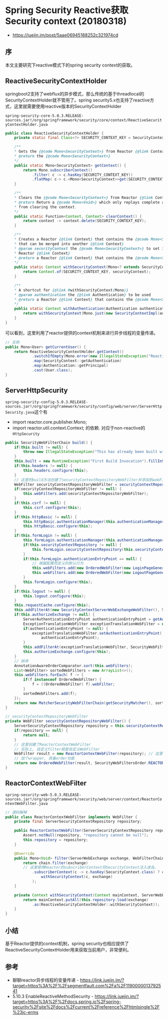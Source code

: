 # Spring Security Reactive获取Security context (20180318)

- <https://juejin.im/post/5aae06945188252c321974cd>

## 序

本文主要研究下reactive模式下的spring security context的获取。

## ReactiveSecurityContextHolder

springboot2支持了webflux的异步模式，那么传统的基于threadlocal的SecurityContextHolder就不管用了。spring security5.x也支持了reactive方式，这里就需要使用reactive版本的SecurityContextHolder

`spring-security-core-5.0.3.RELEASE-sources.jar!/org/springframework/security/core/context/ReactiveSecurityContextHolder.java`

```java
public class ReactiveSecurityContextHolder {
    private static final Class<?> SECURITY_CONTEXT_KEY = SecurityContext.class;

    /**
    * Gets the {@code Mono<SecurityContext>} from Reactor {@link Context}
    * @return the {@code Mono<SecurityContext>}
    */
    public static Mono<SecurityContext> getContext() {
        return Mono.subscriberContext()
            .filter( c -> c.hasKey(SECURITY_CONTEXT_KEY))
            .flatMap( c-> c.<Mono<SecurityContext>>get(SECURITY_CONTEXT_KEY));
    }

    /**
    * Clears the {@code Mono<SecurityContext>} from Reactor {@link Context}
    * @return Return a {@code Mono<Void>} which only replays complete and error signals
    * from clearing the context.
    */
    public static Function<Context, Context> clearContext() {
        return context -> context.delete(SECURITY_CONTEXT_KEY);
    }

    /**
    * Creates a Reactor {@link Context} that contains the {@code Mono<SecurityContext>}
    * that can be merged into another {@link Context}
    * @param securityContext the {@code Mono<SecurityContext>} to set in the returned
    * Reactor {@link Context}
    * @return a Reactor {@link Context} that contains the {@code Mono<SecurityContext>}
    */
    public static Context withSecurityContext(Mono<? extends SecurityContext> securityContext) {
        return Context.of(SECURITY_CONTEXT_KEY, securityContext);
    }

    /**
    * A shortcut for {@link #withSecurityContext(Mono)}
    * @param authentication the {@link Authentication} to be used
    * @return a Reactor {@link Context} that contains the {@code Mono<SecurityContext>}
    */
    public static Context withAuthentication(Authentication authentication) {
        return withSecurityContext(Mono.just(new SecurityContextImpl(authentication)));
    }
}
```

可以看到，这里利用了reactor提供的context机制来进行异步线程的变量传递。

```java
// 实例
public Mono<User> getCurrentUser() {
    return ReactiveSecurityContextHolder.getContext()
            .switchIfEmpty(Mono.error(new IllegalStateException("ReactiveSecurityContext is empty")))
            .map(SecurityContext::getAuthentication)
            .map(Authentication::getPrincipal)
            .cast(User.class);
}
```

## ServerHttpSecurity

`spring-security-config-5.0.3.RELEASE-sources.jar!/org/springframework/security/config/web/server/ServerHttpSecurity.java`这个有
- import reactor.core.publisher.Mono;
- import reactor.util.context.Context;
的依赖. 对应于non-reactive的`HttpSecurity`

```java
public SecurityWebFilterChain build() {
    if(this.built != null) {
        throw new IllegalStateException("This has already been built with the following stacktrace. " + buildToString());
    }
    this.built = new RuntimeException("First Build Invocation").fillInStackTrace();
    if(this.headers != null) {
        this.headers.configure(this);
    }
    // 这里的build方法创建了securityContextRepositoryWebFilter并添加到webFilters里头
    WebFilter securityContextRepositoryWebFilter = securityContextRepositoryWebFilter();
    if(securityContextRepositoryWebFilter != null) {
        this.webFilters.add(securityContextRepositoryWebFilter);
    }
    if(this.csrf != null) {
        this.csrf.configure(this);
    }
    if(this.httpBasic != null) {
        this.httpBasic.authenticationManager(this.authenticationManager);
        this.httpBasic.configure(this);
    }
    if(this.formLogin != null) {
        this.formLogin.authenticationManager(this.authenticationManager);
        if(this.securityContextRepository != null) {
            this.formLogin.securityContextRepository(this.securityContextRepository);
        }
        if(this.formLogin.authenticationEntryPoint == null) {
            // 根据配置而定义的默认行为
            this.webFilters.add(new OrderedWebFilter(new LoginPageGeneratingWebFilter(), SecurityWebFiltersOrder.LOGIN_PAGE_GENERATING.getOrder()));
            this.webFilters.add(new OrderedWebFilter(new LogoutPageGeneratingWebFilter(), SecurityWebFiltersOrder.LOGOUT_PAGE_GENERATING.getOrder()));
        }
        this.formLogin.configure(this);
    }
    if(this.logout != null) {
        this.logout.configure(this);
    }
    this.requestCache.configure(this);
    this.addFilterAt(new SecurityContextServerWebExchangeWebFilter(), SecurityWebFiltersOrder.SECURITY_CONTEXT_SERVER_WEB_EXCHANGE);
    if(this.authorizeExchange != null) {
        ServerAuthenticationEntryPoint authenticationEntryPoint = getAuthenticationEntryPoint();
        ExceptionTranslationWebFilter exceptionTranslationWebFilter = new ExceptionTranslationWebFilter();
        if(authenticationEntryPoint != null) {
            exceptionTranslationWebFilter.setAuthenticationEntryPoint(
                authenticationEntryPoint);
        }
        this.addFilterAt(exceptionTranslationWebFilter, SecurityWebFiltersOrder.EXCEPTION_TRANSLATION);
        this.authorizeExchange.configure(this);
    }
    // 排序
    AnnotationAwareOrderComparator.sort(this.webFilters);
    List<WebFilter> sortedWebFilters = new ArrayList<>();
    this.webFilters.forEach( f -> {
        if(f instanceof OrderedWebFilter) {
            f = ((OrderedWebFilter) f).webFilter;
        }
        sortedWebFilters.add(f);
    });
    return new MatcherSecurityWebFilterChain(getSecurityMatcher(), sortedWebFilters);
}
```

```java
// securityContextRepositoryWebFilter
private WebFilter securityContextRepositoryWebFilter() {
    ServerSecurityContextRepository repository = this.securityContextRepository;
    if(repository == null) {
        return null;
    }
    // 这里创建了ReactorContextWebFilter
    // 实际上, 自定义filter就是自定义WebFilter
    WebFilter result = new ReactorContextWebFilter(repository); // 这里类似reactive的方式associated一起了
    // 加个wrapper, 具备order功能
    return new OrderedWebFilter(result, SecurityWebFiltersOrder.REACTOR_CONTEXT.getOrder());
}
```

## ReactorContextWebFilter

`spring-security-web-5.0.3.RELEASE-sources.jar!/org/springframework/security/web/server/context/ReactorContextWebFilter.java`

```java
// 源码解释
public class ReactorContextWebFilter implements WebFilter {
    private final ServerSecurityContextRepository repository;

    public ReactorContextWebFilter(ServerSecurityContextRepository repository) {
        Assert.notNull(repository, "repository cannot be null");
        this.repository = repository;
    }

    @Override
    public Mono<Void> filter(ServerWebExchange exchange, WebFilterChain chain) {
        return chain.filter(exchange)
        // 这里使用Reactor的subscriberContext将SecurityContext注入进去。
            .subscriberContext(c -> c.hasKey(SecurityContext.class) ? c :
                withSecurityContext(c, exchange)
            );
    }

    private Context withSecurityContext(Context mainContext, ServerWebExchange exchange) {
        return mainContext.putAll(this.repository.load(exchange)
            .as(ReactiveSecurityContextHolder::withSecurityContext));
    }
}
```

## 小结

基于Reactor提供的context机制，spring security也相应提供了ReactiveSecurityContextHolder用来获取当前用户，非常便利。

## 参考

- 聊聊reactor异步线程的变量传递 - <https://link.juejin.im/?target=https%3A%2F%2Fsegmentfault.com%2Fa%2F1190000013792541>
- 5.10.3 EnableReactiveMethodSecurity - <https://link.juejin.im/?target=https%3A%2F%2Fdocs.spring.io%2Fspring-security%2Fsite%2Fdocs%2Fcurrent%2Freference%2Fhtmlsingle%2F%23jc-erms>
